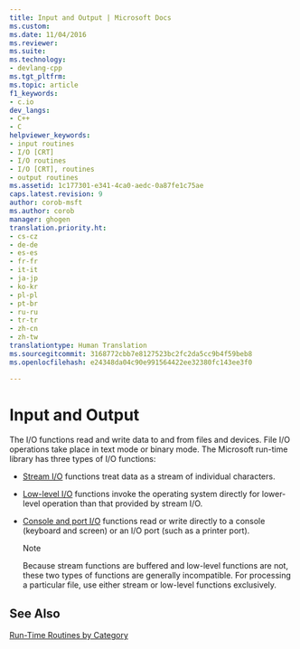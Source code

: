 ```yaml
---
title: Input and Output | Microsoft Docs
ms.custom: 
ms.date: 11/04/2016
ms.reviewer: 
ms.suite: 
ms.technology:
- devlang-cpp
ms.tgt_pltfrm: 
ms.topic: article
f1_keywords:
- c.io
dev_langs:
- C++
- C
helpviewer_keywords:
- input routines
- I/O [CRT]
- I/O routines
- I/O [CRT], routines
- output routines
ms.assetid: 1c177301-e341-4ca0-aedc-0a87fe1c75ae
caps.latest.revision: 9
author: corob-msft
ms.author: corob
manager: ghogen
translation.priority.ht:
- cs-cz
- de-de
- es-es
- fr-fr
- it-it
- ja-jp
- ko-kr
- pl-pl
- pt-br
- ru-ru
- tr-tr
- zh-cn
- zh-tw
translationtype: Human Translation
ms.sourcegitcommit: 3168772cbb7e8127523bc2fc2da5cc9b4f59beb8
ms.openlocfilehash: e24348da04c90e991564422ee32380fc143ee3f0

---
```

# Input and Output
The I/O functions read and write data to and from files and devices. File I/O operations take place in text mode or binary mode. The Microsoft run-time library has three types of I/O functions:  
  
-   [Stream I/O](../c-runtime-library/stream-i-o.md) functions treat data as a stream of individual characters.  
  
-   [Low-level I/O](../c-runtime-library/low-level-i-o.md) functions invoke the operating system directly for lower-level operation than that provided by stream I/O.  
  
-   [Console and port I/O](../c-runtime-library/console-and-port-i-o.md) functions read or write directly to a console (keyboard and screen) or an I/O port (such as a printer port).  
  
    > [!NOTE]
    >  Because stream functions are buffered and low-level functions are not, these two types of functions are generally incompatible. For processing a particular file, use either stream or low-level functions exclusively.  
  
## See Also  
 [Run-Time Routines by Category](../c-runtime-library/run-time-routines-by-category.md)


<!--HONumber=Jan17_HO1-->


